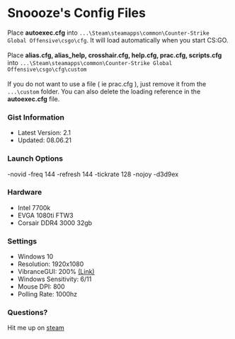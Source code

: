 # Snoooze's Config Files
Place **autoexec.cfg** into `...\Steam\steamapps\common\Counter-Strike Global Offensive\csgo\cfg`. It will load automatically when you start CS:GO.<br /><br />
Place **alias.cfg, alias_help, crosshair.cfg, help.cfg, prac.cfg, scripts.cfg** into `...\Steam\steamapps\common\Counter-Strike Global Offensive\csgo\cfg\custom`<br /><br />
If you do not want to use a file ( ie prac.cfg ), just remove it from the `...\custom` folder. You can also delete the loading reference in the **autoexec.cfg** file.

### Gist Information
* Latest Version: 2.1
* Updated: 08.06.21

### Launch Options
-novid -freq 144 -refresh 144 -tickrate 128 -nojoy -d3d9ex

### Hardware
* Intel 7700k<br />
* EVGA 1080ti FTW3<br />
* Corsair DDR4 3000 32gb<br />

### Settings
* Windows 10<br />
* Resolution: 1920x1080<br />
* VibranceGUI: 200% [(Link)](http://www.vibrancegui.com)<br />
* Windows Sensitivity: 6/11<br />
* Mouse DPI: 800<br />
* Polling Rate: 1000hz<br />

### Questions?
Hit me up on [steam](http://www.steamcommunity.com/id/justsnoooze)
